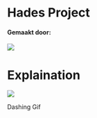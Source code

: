 <head>
    <link rel="preconnect" href="https://fonts.googleapis.com">
    <link rel="preconnect" href="https://fonts.gstatic.com" crossorigin>
    <link href="https://fonts.googleapis.com/css2?family=Montserrat:ital,wght@0,500;1,100;1,200&display=swap" rel="stylesheet">
    <link rel="stylesheet" href="css/style.css">
</head>

<h1 class="Title">
    Hades Project
</h1>

<h4>
    Gemaakt door: 
</h4>

<img class="Icon" src="readme/Image.avif"></img>

<h1 class="Title">
    Explaination
</h1>

<img class src="readme/Dashing.gif">
    <footer>
        <p>Dashing Gif</p>
    </footer>
</img>